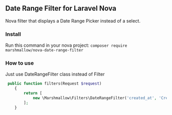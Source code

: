 ## Date Range Filter for Laravel Nova

Nova filter that displays a Date Range Picker instead of a select.

### Install

Run this command in your nova project:
`composer require marshmallow/nova-date-range-filter`

### How to use

Just use DateRangeFilter class instead of Filter

```php
 public function filters(Request $request)
    {
        return [
            new \Marshmallow\Filters\DateRangeFilter('created_at', 'Created date'),
        ];
    }
```
